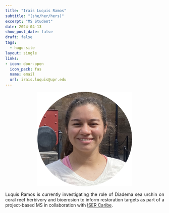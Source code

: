 ```yaml
---
title: "Irais Luquis Ramos"
subtitle: "(she/her/hers)"
excerpt: "MS Student"
date: 2024-04-13
show_post_date: false
draft: false
tags:
  - hugo-site
layout: single
links:
- icon: door-open
  icon_pack: fas
  name: email
  url: irais.luquis@upr.edu
---
```


<div style="text-align: center;">
<img src="featured-hex.png" width="300"> 
</div>

<div style="text-align: justify;">

Luquis Ramos is currently investigating the role of Diadema sea urchin on coral reef herbivory and bioerosion to inform restoration targets as part of a project-based MS in collaboration with [ISER Caribe](https://www.isercaribe.org/).

</div>

